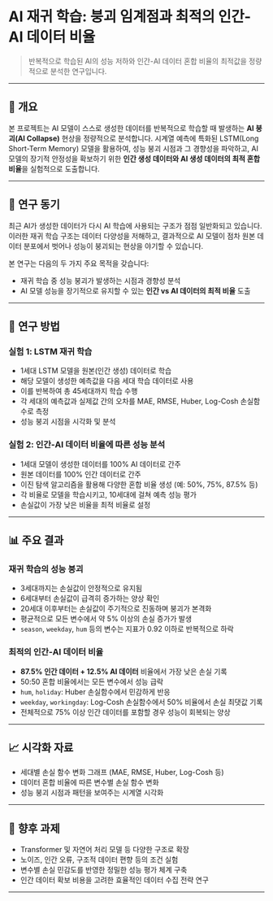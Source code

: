# AI 재귀 학습: 붕괴 임계점과 최적의 인간-AI 데이터 비율

> 반복적으로 학습된 AI의 성능 저하와 인간-AI 데이터 혼합 비율의 최적값을 정량적으로 분석한 연구입니다.

---

## 📘 개요

본 프로젝트는 AI 모델이 스스로 생성한 데이터를 반복적으로 학습할 때 발생하는 **AI 붕괴(AI Collapse)** 현상을 정량적으로 분석합니다. 시계열 예측에 특화된 LSTM(Long Short-Term Memory) 모델을 활용하여, 성능 붕괴 시점과 그 경향성을 파악하고, AI 모델의 장기적 안정성을 확보하기 위한 **인간 생성 데이터와 AI 생성 데이터의 최적 혼합 비율**을 실험적으로 도출합니다.

---

## 📌 연구 동기

최근 AI가 생성한 데이터가 다시 AI 학습에 사용되는 구조가 점점 일반화되고 있습니다. 이러한 재귀 학습 구조는 데이터 다양성을 저해하고, 결과적으로 AI 모델이 점차 원본 데이터 분포에서 벗어나 성능이 붕괴되는 현상을 야기할 수 있습니다.

본 연구는 다음의 두 가지 주요 목적을 갖습니다:

* 재귀 학습 중 성능 붕괴가 발생하는 시점과 경향성 분석
* AI 모델 성능을 장기적으로 유지할 수 있는 **인간 vs AI 데이터의 최적 비율** 도출

---

## 🧪 연구 방법

### 실험 1: LSTM 재귀 학습

* 1세대 LSTM 모델을 원본(인간 생성) 데이터로 학습
* 해당 모델이 생성한 예측값을 다음 세대 학습 데이터로 사용
* 이를 반복하여 총 45세대까지 학습 수행
* 각 세대의 예측값과 실제값 간의 오차를 MAE, RMSE, Huber, Log-Cosh 손실함수로 측정
* 성능 붕괴 시점을 시각화 및 분석

### 실험 2: 인간-AI 데이터 비율에 따른 성능 분석

* 1세대 모델이 생성한 데이터를 100% AI 데이터로 간주
* 원본 데이터를 100% 인간 데이터로 간주
* 이진 탐색 알고리즘을 활용해 다양한 혼합 비율 생성 (예: 50%, 75%, 87.5% 등)
* 각 비율로 모델을 학습시키고, 10세대에 걸쳐 예측 성능 평가
* 손실값이 가장 낮은 비율을 최적 비율로 설정

---

## 📊 주요 결과

### 재귀 학습의 성능 붕괴

* 3세대까지는 손실값이 안정적으로 유지됨
* 6세대부터 손실값이 급격히 증가하는 양상 확인
* 20세대 이후부터는 손실값이 주기적으로 진동하며 붕괴가 본격화
* 평균적으로 모든 변수에서 약 5% 이상의 손실 증가가 발생
* `season`, `weekday`, `hum` 등의 변수는 지표가 0.92 이하로 반복적으로 하락

### 최적의 인간-AI 데이터 비율

* **87.5% 인간 데이터 + 12.5% AI 데이터** 비율에서 가장 낮은 손실 기록
* 50:50 혼합 비율에서는 모든 변수에서 성능 급락
* `hum`, `holiday`: Huber 손실함수에서 민감하게 반응
* `weekday`, `workingday`: Log-Cosh 손실함수에서 50% 비율에서 손실 최댓값 기록
* 전체적으로 75% 이상 인간 데이터를 포함할 경우 성능이 회복되는 양상

---

## 📈 시각화 자료

* 세대별 손실 함수 변화 그래프 (MAE, RMSE, Huber, Log-Cosh 등)
* 데이터 혼합 비율에 따른 변수별 손실 함수 변화
* 성능 붕괴 시점과 패턴을 보여주는 시계열 시각화

---

## 🧩 향후 과제

* Transformer 및 자연어 처리 모델 등 다양한 구조로 확장
* 노이즈, 인간 오류, 구조적 데이터 편향 등의 조건 실험
* 변수별 손실 민감도를 반영한 정밀한 성능 평가 체계 구축
* 인간 데이터 확보 비용을 고려한 효율적인 데이터 수집 전략 연구

---

